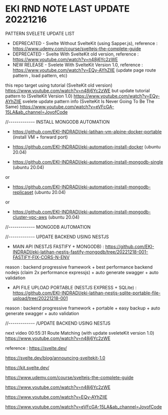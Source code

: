 # EKI RND NOTE LAST UPDATE 20221216

PATTERN SVELETE UPDATE LIST
- DEPRECATED - Svelte Without SvelteKit (using Sapper.js), reference : https://www.udemy.com/course/sveltejs-the-complete-guide
- DEPRECATED - Svelte With SvelteKit old version, reference : https://www.youtube.com/watch?v=n48j6Yc2zWE
- NEW RELEASE - Svelete With SvelteKit Version 1.0, reference : https://www.youtube.com/watch?v=EQy-AYhZIlE  (update page route pattern , load pattern, etc)


this repo target using tutorial (SvelteKit old version) https://www.youtube.com/watch?v=n48j6Yc2zWE 
but update tutorial pattern to (SvelteKit Version 1.0) https://www.youtube.com/watch?v=EQy-AYhZIlE
svelete update pattern info (SvelteKit Is Never Going To Be The Same) https://www.youtube.com/watch?v=eVFcGA-15LA&ab_channel=JoyofCode


//------------- INSTALL MONGODB AUTOMATION

- https://github.com/EKI-INDRADI/eki-latihan-vm-alpine-docker-portable (install VM + forward port)

- https://github.com/EKI-INDRADI/eki-automation-install-docker (ubuntu 20.04)



- https://github.com/EKI-INDRADI/eki-automation-install-mongodb-single (ubuntu 20.04)

or

- https://github.com/EKI-INDRADI/eki-automation-install-mongodb-replicaset (ubuntu 20.04)

or

- https://github.com/EKI-INDRADI/eki-automation-install-mongodb-cluster-vpc-aws (ubuntu 20.04)


//------------- MONGODB AUTOMATION


//------------- UPDATE BACKEND USING NESTJS

- MAIN API (NESTJS FASTIFY + MONGODB) : https://github.com/EKI-INDRADI/eki-latihan-nestjs-fastify-mongodb/tree/20221218-001-FASTIFY-FIX-CORS-N-ENV

reason : backend progressive framework + best performance backend nodejs (claim 2x performance expressjs) + auto generate swagger + auto validation


- API FILE UPLOAD PORTABLE (NESTJS EXPRESS + SQLite) : https://github.com/EKI-INDRADI/eki-latihan-nestjs-sqlite-portable-file-upload/tree/20221218-001

reason : backend progressive framework + portable + easy backup + auto generate swagger + auto validation

//------------- /UPDATE BACKEND USING NESTJS



next video 00:55:31 Route Matching   (with update sveleteKit version 1.0) https://www.youtube.com/watch?v=n48j6Yc2zWE


reference : 
https://svelte.dev/

https://svelte.dev/blog/announcing-sveltekit-1.0

https://kit.svelte.dev/

https://www.udemy.com/course/sveltejs-the-complete-guide

https://www.youtube.com/watch?v=n48j6Yc2zWE

https://www.youtube.com/watch?v=EQy-AYhZIlE

https://www.youtube.com/watch?v=eVFcGA-15LA&ab_channel=JoyofCode

